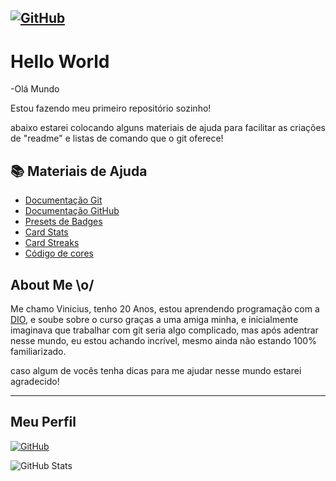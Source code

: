 ## [![GitHub](https://img.shields.io/badge/GitHub-100000?style=for-the-badge&logo=github&logoColor=white)](https://github.com)
# Hello World
-Olá Mundo

Estou fazendo meu primeiro repositório sozinho!

abaixo estarei colocando alguns materiais de ajuda para facilitar as criações de "readme" e listas de comando que o git oferece!



## 📚 Materiais de Ajuda
- [Documentação Git](https://git-scm.com/doc)
- [Documentação GitHub](https://docs.github.com/)
- [Presets de Badges](https://github.com/digitalinnovationone/dio-lab-open-source/blob/main/utils/badges/badges.md)
- [Card Stats](https://github.com/digitalinnovationone/dio-lab-open-source/blob/main/utils/cards/github-stats.md)
- [Card Streaks](https://github.com/digitalinnovationone/dio-lab-open-source/blob/main/utils/cards/github-streak-stats.md)
- [Código de cores](https://www.homehost.com.br/blog/tutoriais/tabela-de-cores-html/)

## About Me \o/

Me chamo Vinicius, tenho 20 Anos, estou aprendendo programação com a [DIO](https://www.dio.me), e soube sobre o curso graças a uma amiga minha, e inicialmente imaginava que trabalhar com git seria algo complicado, mas após adentrar nesse mundo, eu estou achando incrível, mesmo ainda não estando 100% familiarizado.

caso algum de vocês tenha dicas para me ajudar nesse mundo estarei agradecido!

---

## Meu Perfil
[![GitHub](https://img.shields.io/badge/GitHub-100000?style=for-the-badge&logo=github&logoColor=white)](https://github.com/iThorned)

![GitHub Stats](https://github-readme-stats.vercel.app/api?username=iThorned&theme=transparent&bg_color=000&border_color=30A3DC&show_icons=true&icon_color=30A3DC&title_color=E94D5F&text_color=FFF)





